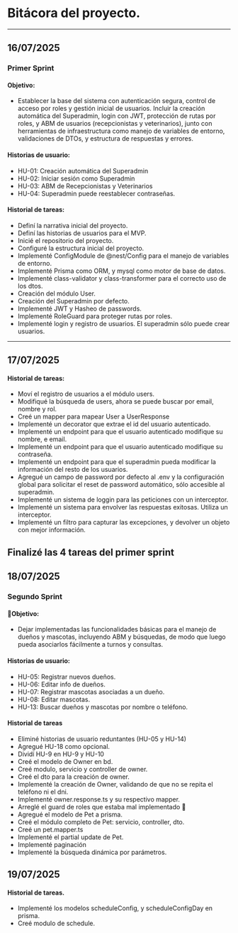 # Bitácora del proyecto.
---
## 16/07/2025

### Primer Sprint
#### Objetivo: 
  * Establecer la base del sistema con autenticación segura, control de acceso por roles y gestión inicial de usuarios. Incluir la creación automática del Superadmin, login con JWT, protección de rutas por roles, y ABM de usuarios (recepcionistas y veterinarios), junto con herramientas de infraestructura como manejo de variables de entorno, validaciones de DTOs, y estructura de respuestas y errores.

#### Historias de usuario:
  * HU-01: Creación automática del Superadmin
  * HU-02: Iniciar sesión como Superadmin
  * HU-03: ABM de Recepcionistas y Veterinarios
  * HU-04: Superadmin puede reestablecer contraseñas.

#### Historial de tareas:
* Definí la narrativa inicial del proyecto.
* Definí las historias de usuarios para el MVP.
* Inicié el repositorio del proyecto.
* Configuré la estructura inicial del proyecto.
* Implementé ConfigModule de @nest/Config para el manejo de variables de entorno.
* Implementé Prisma como ORM, y mysql como motor de base de datos.
* Implementé class-validator y class-transformer para el correcto uso de los dtos.
* Creación del módulo User.
* Creación del Superadmin por defecto.
* Implementé JWT y Hasheo de passwords.
* Implementé RoleGuard para proteger rutas por roles.
* Implementé login y registro de usuarios. El superadmin sólo puede crear usuarios.
---

## 17/07/2025

#### Historial de tareas:
* Moví el registro de usuarios a el módulo users.
* Modifiqué la búsqueda de users, ahora se puede buscar por email, nombre y rol.
* Creé un mapper para mapear User a UserResponse
* Implementé un decorator que extrae el id del usuario autenticado.
* Implementé un endpoint para que el usuario autenticado modifique su nombre, e email.
* Implementé un endpoint para que el usuario autenticado modifique su contraseña.
* Implementé un endpoint para que el superadmin pueda modificar la información del resto de los usuarios.
* Agregué un campo de password por defecto al .env y la configuración global para solicitar el reset de password automático, sólo accesible al superadmin.
* Implementé un sistema de loggin para las peticiones con un interceptor.
* Implementé un sistema para envolver las respuestas exitosas. Utiliza un interceptor.
* Implementé un filtro para capturar las excepciones, y devolver un objeto con mejor información.

**Finalizé las 4 tareas del primer sprint**
---

## 18/07/2025

### Segundo Sprint
#### 🎯Objetivo:
  * Dejar implementadas las funcionalidades básicas para el manejo de dueños y mascotas, incluyendo ABM y búsquedas, de modo que luego pueda asociarlos fácilmente a turnos y consultas.

#### Historias de usuario:
  * HU-05: Registrar nuevos dueños.
  * HU-06: Editar info de dueños.
  * HU-07: Registrar mascotas asociadas a un dueño.
  * HU-08: Editar mascotas.
  * HU-13: Buscar dueños y mascotas por nombre o teléfono.

#### Historial de tareas
* Eliminé historias de usuario reduntantes (HU-05 y HU-14)
* Agregué HU-18 como opcional.
* Dividí HU-9 en HU-9 y HU-10
* Creé el modelo de Owner en bd.
* Creé modulo, servicio y controller de owner.
* Creé el dto para la creación de owner.
* Implementé la creación de Owner, validando de que no se repita el teléfono ni el dni.
* Implementé owner.response.ts y su respectivo mapper.
* Arreglé el guard de roles que estaba mal implementado 🤣
* Agregué el modelo de Pet a prisma.
* Creé el módulo completo de Pet: servicio, controller, dto.
* Creé un pet.mapper.ts
* Implementé el partial update de Pet.
* Implementé paginación
* Implementé la búsqueda dinámica por parámetros.

## 19/07/2025

#### Historial de tareas.
* Implementé los modelos scheduleConfig, y scheduleConfigDay en prisma.
* Creé modulo de schedule.
